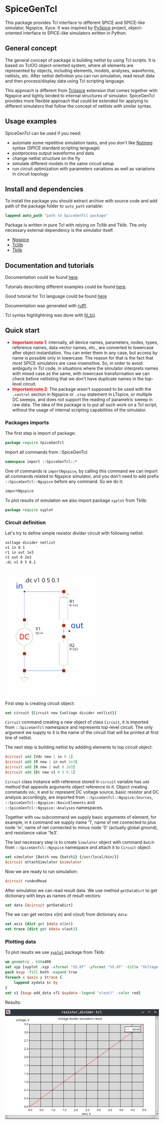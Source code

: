 # SpiceGenTcl

This package provides Tcl interface to different SPICE and SPICE-like simulator, Ngspice, Xyce.
It was inspired by [PySpice](https://github.com/PySpice-org/PySpice) project, object-oriented interface to SPICE-like simulators written in Python.

## General concept
 
The general concept of package is building netlist by using Tcl scripts. 
It is based on TclOO object-oriented system, where all elements are represented by objects, 
including elements, models, analyses, waveforms, netlists, etc. After netlist definition you can run simulation, 
read result data and then process/display data using Tcl scripting language. 

This approach is different from [Tclspice](https://ngspice.sourceforge.io/tclspice.html) extension that comes
together with Ngspice and tightly binded to internal structures of simulator. SpiceGenTcl provides more flexible approach 
that could be extended for applying to different simulators that follow the concept of netlists with similar syntax.

## Usage examples
SpiceGenTcl can be used if you need:
- automate some repetitive simulation tasks, and you don't like [Nutmeg](https://ngspice.sourceforge.io/ngspice-control-language-tutorial.html) syntax (SPICE standard scripting language)
- postprocess output waveforms and data
- change netlist structure on the fly
- simulate different models in the same circuit setup
- run circuit optimization with parameters variations as well as variations in circuit topology

## Install and dependencies
To install the package you should extract archive with source code and add path of the package folder to `auto_path`
variable:
```tcl
lappend auto_path "path to SpiceGenTcl package"
```
Package is written in pure Tcl with relying on Tcllib and Tklib. The only necessary external dependency is 
the simulator itself.

- [Ngspice](https://ngspice.sourceforge.io/download.html)
- [Tcllib](https://www.tcl.tk/software/tcllib/)
- [Tklib](https://www.tcl.tk/software/tklib/)

## Documentation and tutorials

Documentation could be found [here](https://georgtree.github.io/SpiceGenTcl/). 

Tutorials describing different examples could be found [here](https://georgtree.github.io/SpiceGenTcl/index-Tutorials.html).

Good tutorial for Tcl language could be found [here](http://tcl.tk/man/tcltutorial/html/tcltutorial.html)

Documentation was generated with [ruff!](https://ruff.magicsplat.com/).

Tcl syntax highlightning was done with [hl_tcl](https://github.com/aplsimple/hl_tcl).

## Quick start

- <font color="red"> **Important note 1**</font>: internally, all device names, parameters, nodes, types, reference names, data vector names, etc., 
are converted to lowercase after object instantiation. You can enter them in any case, but access by name is possible only in lowercase. 
The reason for that is the fact that most SPICE simulators are case-insensitive. So, in order to avoid ambiguity in Tcl code, 
in situations where the simulator interprets names with mixed case as the same, with lowercase transformation we can check before netlisting 
that we don't have duplicate names in the top-level circuit.
- <font color="red"> **Important note 2**</font>: The package wasn't supposed to be used with the `.control` section in Ngspice or `.step` statement in LTspice, 
or multiple DC sweeps, and does not support the reading of parametric sweep in raw data. The idea of the package is to put all such work on a Tcl script, without the 
usage of internal scripting capabilities of the simulator.

### Packages imports

The first step is import of package:
```tcl
package require SpiceGenTcl
```
Import all commands from ::SpiceGenTcl:
```tcl
namespace import ::SpiceGenTcl::*
```
One of commands is `importNgspice`, by calling this command we can import all
commands related to Ngspice simulator, and you don't need to add prefix `::SpiceGenTcl::Ngspice`
before any command. So we do it:
```tcl
importNgspice
```
To plot results of simulation we also import package `xyplot` from Tklib:
```tcl
package require xyplot
```

### Circuit definition

Let's try to define simple resistor divider circuit with following netlist:
```
voltage divider netlist
v1 in 0 1
r1 in out 1e3
r2 out 0 2e3
.dc v1 0 5 0.1
```
<img src="docs/assets/img/resistor_divider_cir.png" alt="drawing" width="300"/>


First step is creating circuit object:
```tcl
set circuit [Circuit new {voltage divider netlist}]
```
`Circuit` command creating a new object of class `Circuit`, it is imported from `::SpiceGenTcl` namespace and represents 
top-level circuit. The only argument we supply to it is the name of the circuit 
that will be printed at first line of netlist.

The next step is building netlist by addding elements to top circuit object:
```tcl
$circuit add [Vdc new 1 in 0 1]
$circuit add [R new 1 in out 1e3]
$circuit add [R new 2 out 0 2e3]
$circuit add [Dc new v1 0 5 0.1]
```
`Circuit` class instance with reference stored in `circuit` variable has `add` method that appends arguments object reference
to it. Object creating commands `Vdc`, `R` and `Dc` represent  DC voltage source, 
basic resistor and DC analysis accordingly, are imported from `::SpiceGenTcl::Ngspice:Sources`, `::SpiceGenTcl::Ngspice::BasicElements` 
and `::SpiceGenTcl::Ngspice::Analyses` namespaces.

Together with `new` subcommand we supply basic arguments of element, for example, in `R` command we supply name '1', 
name of net connected to plus node 'in', name of net connected to minus node '0' (actually global ground), and resistance value '1e3'.

The last necessary step is to create `Simulator` object with command `Batch` from `::SpiceGenTcl::Ngspice` namespace and attach it to `Circuit` object:
```tcl
set simulator [Batch new {batch1} {/usr/local/bin/}]
$circuit attachSimulator $simulator
```
Now we are ready to run simulation:
```tcl
$circuit runAndRead
```
After simulation we can read result data. We use method `getDataDict` to get dictionary with keys as names of result vectors:
```tcl
set data [$circuit getDataDict]
```
The we can get vectors v(in) and v(out) from dictionary `data`:
```tcl
set axis [dict get $data v(in)]
set trace [dict get $data v(out)]
```

### Plotting data

To plot results we use [`xyplot`](https://core.tcl-lang.org/tklib/file?name=modules/plotchart/xyplot.tcl) package from Tklib:
```tcl
wm geometry . 600x400
set xyp [xyplot .xyp -xformat "%5.0f" -yformat "%5.0f" -title "Voltage divider simulation result" -xtext "v(in), V" -ytext "voltage, V"]
pack $xyp -fill both -expand true
foreach x $axis y $trace {
    lappend xydata $x $y
}
set s1 [$xyp add_data sf1 $xydata -legend "v(out)" -color red]
```
Results:

![resistor_divider](docs/assets/img/resistor_divider.png)